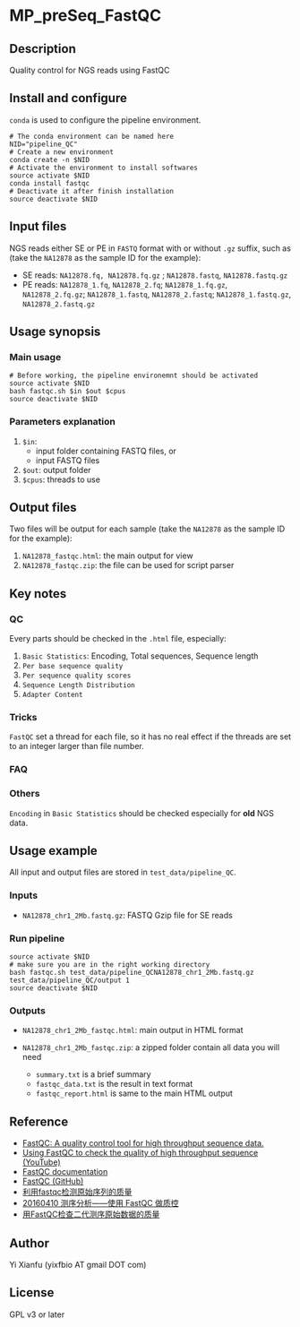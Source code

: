# MP_preSeq_FastQC

## Description
Quality control for NGS reads using FastQC

## Install and configure
`conda` is used to configure the pipeline environment.
```shell
# The conda environment can be named here
NID="pipeline_QC"
# Create a new environment
conda create -n $NID
# Activate the environment to install softwares
source activate $NID
conda install fastqc
# Deactivate it after finish installation
source deactivate $NID
```

## Input files
NGS reads either SE or PE in `FASTQ` format with or without `.gz` suffix, such as (take the `NA12878` as the sample ID for the example):

* SE reads: `NA12878.fq, NA12878.fq.gz` ; `NA12878.fastq`, `NA12878.fastq.gz`
* PE reads: `NA12878_1.fq`,  `NA12878_2.fq`;  `NA12878_1.fq.gz`,  `NA12878_2.fq.gz`;  `NA12878_1.fastq`,  `NA12878_2.fastq`;  `NA12878_1.fastq.gz`,  `NA12878_2.fastq.gz`

## Usage synopsis
### Main usage
```shell
# Before working, the pipeline environemnt should be activated
source activate $NID
bash fastqc.sh $in $out $cpus
source deactivate $NID
```
### Parameters explanation
1. `$in`: 
   * input folder containing FASTQ files, or
   * input FASTQ files
2. `$out`: output folder
3. `$cpus`: threads to use

## Output files

Two files will be output for each sample (take the `NA12878` as the sample ID for the example):

1. `NA12878_fastqc.html`: the main output for view
2. `NA12878_fastqc.zip`: the file can be used for script parser

## Key notes
### QC

Every parts should be checked in the `.html` file, especially:

1. `Basic Statistics`: Encoding, Total sequences, Sequence length
2. `Per base sequence quality`
3. `Per sequence quality scores`
4. `Sequence Length Distribution`
5. `Adapter Content`

### Tricks

`FastQC` set a thread for each file, so it has no real effect if the threads are set to an integer larger than file number.

### FAQ
### Others

`Encoding` in `Basic Statistics` should be checked especially for **old** NGS data.

## Usage example

All input and output files are stored in `test_data/pipeline_QC`.

### Inputs

* `NA12878_chr1_2Mb.fastq.gz`: FASTQ Gzip file  for SE reads 

### Run pipeline
```shell
source activate $NID
# make sure you are in the right working directory
bash fastqc.sh test_data/pipeline_QCNA12878_chr1_2Mb.fastq.gz test_data/pipeline_QC/output 1
source deactivate $NID
```

### Outputs
* `NA12878_chr1_2Mb_fastqc.html`: main output in HTML format

* `NA12878_chr1_2Mb_fastqc.zip`: a zipped folder contain all data you will need

  * `summary.txt` is a brief summary
  * `fastqc_data.txt` is the result in text format
  * `fastqc_report.html` is same to the main HTML output

  

## Reference

* [FastQC: A quality control tool for high throughput sequence data.](https://www.bioinformatics.babraham.ac.uk/projects/fastqc/)
* [Using FastQC to check the quality of high throughput sequence (YouTube)](https://www.youtube.com/watch?v=bz93ReOv87Y)
* [FastQC documentation](https://www.bioinformatics.babraham.ac.uk/projects/fastqc/Help/)
* [FastQC (GitHub)](https://github.com/s-andrews/FastQC)
* [利用fastqc检测原始序列的质量](https://www.jianshu.com/p/a1eb03d63083)
* [20160410 测序分析——使用 FastQC 做质控](https://zhuanlan.zhihu.com/p/20731723)
* [用FastQC检查二代测序原始数据的质量](https://www.cnblogs.com/yqsun/p/5821917.html)

## Author
Yi Xianfu (yixfbio AT gmail DOT com)

## License
GPL v3 or later